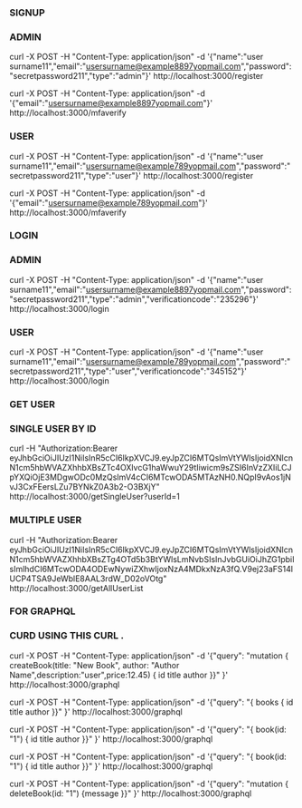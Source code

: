 ### SIGNUP
### ADMIN
curl -X POST -H "Content-Type: application/json" -d '{"name":"user surname11","email":"usersurname@example8897yopmail.com","password":"secretpassword211","type":"admin"}' http://localhost:3000/register

curl -X POST -H "Content-Type: application/json" -d '{"email":"usersurname@example8897yopmail.com"}' http://localhost:3000/mfaverify

### USER
curl -X POST -H "Content-Type: application/json" -d '{"name":"user surname11","email":"usersurname@example789yopmail.com","password":"secretpassword211","type":"user"}' http://localhost:3000/register

curl -X POST -H "Content-Type: application/json" -d '{"email":"usersurname@example789yopmail.com"}' http://localhost:3000/mfaverify

### LOGIN
### ADMIN
curl -X POST -H "Content-Type: application/json" -d '{"name":"user surname11","email":"usersurname@example8897yopmail.com","password":"secretpassword211","type":"admin","verificationcode":"235296"}' http://localhost:3000/login

### USER
curl -X POST -H "Content-Type: application/json" -d '{"name":"user surname11","email":"usersurname@example789yopmail.com","password":"secretpassword211","type":"user","verificationcode":"345152"}' http://localhost:3000/login

### GET USER
### SINGLE USER BY ID
 curl -H "Authorization:Bearer eyJhbGciOiJIUzI1NiIsInR5cCI6IkpXVCJ9.eyJpZCI6MTQsImVtYWlsIjoidXNlcnN1cm5hbWVAZXhhbXBsZTc4OXlvcG1haWwuY29tIiwicm9sZSI6InVzZXIiLCJpYXQiOjE3MDgwODc0MzQsImV4cCI6MTcwODA5MTAzNH0.NQpI9vAos1jNvJ3CxFEersLZu7BYNkZ0A3b2-O3BXjY" http://localhost:3000/getSingleUser?userId=1


### MULTIPLE USER
curl -H "Authorization:Bearer eyJhbGciOiJIUzI1NiIsInR5cCI6IkpXVCJ9.eyJpZCI6MTQsImVtYWlsIjoidXNlcnN1cm5hbWVAZXhhbXBsZTg4OTd5b3BtYWlsLmNvbSIsInJvbGUiOiJhZG1pbiIsImlhdCI6MTcwODA4ODEwNywiZXhwIjoxNzA4MDkxNzA3fQ.V9ej23aFS14lUCP4TSA9JeWblE8AAL3rdW_D02oVOtg"  http://localhost:3000/getAllUserList


### FOR GRAPHQL
### CURD USING THIS CURL .

curl -X POST -H "Content-Type: application/json" -d '{"query": "mutation { createBook(title: \"New Book\", author: \"Author Name\",description:\"user\",price:12.45) { id title author }}" }' http://localhost:3000/graphql

curl -X POST -H "Content-Type: application/json" -d '{"query": "{ books { id title author }}" }' http://localhost:3000/graphql

curl -X POST -H "Content-Type: application/json" -d '{"query": "{ book(id: \"1\") { id title author }}" }' http://localhost:3000/graphql


curl -X POST -H "Content-Type: application/json" -d '{"query": "{ book(id: \"1\") { id title author }}" }' http://localhost:3000/graphql

curl -X POST -H "Content-Type: application/json" -d '{"query": "mutation { deleteBook(id: \"1\") {message }}" }' http://localhost:3000/graphql 
